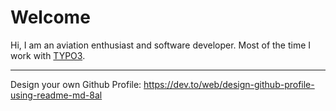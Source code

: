 # Welcome 

Hi, I am an aviation enthusiast and software developer. Most of the time I work with [TYPO3](https://github.com/TYPO3/TYPO3.CMS/).

_________________________________________________________
Design your own Github Profile:
https://dev.to/web/design-github-profile-using-readme-md-8al
